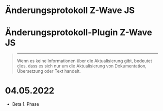# Änderungsprotokoll Z-Wave JS

# Änderungsprotokoll-Plugin Z-Wave JS

>****
>
>Wenn es keine Informationen über die Aktualisierung gibt, bedeutet dies, dass es sich nur um die Aktualisierung von Dokumentation, Übersetzung oder Text handelt.

# 04.05.2022

- Beta 1. Phase
